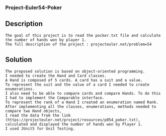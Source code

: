 ### Project-Euler54-Poker



  ## Description
    The goal of this project is to read the pocker.txt file and calculate the number of hands won by player 1.
    The full description of the project : projecteuler.net/problem=54
   
  ## Solution
    The proposed solution is based on object-oriented programming.
    I needed to create the Hand and Card classes.
    A Hand is composed of 5 cards. A card has a suit and a value.
    To represent the suit and the value of a card I needed to create enumerations.
    I also need to be able to compare cards and compare Hands. To do this I had to implement the Comparable interface.
    To represent the rank of a Hand I created an enumeration named Rank.
    After implementing all the classes, enumerations, methods needed to compare two Hand objects, 
    I read the data from the link (https://projecteuler.net/project/resources/p054_poker.txt), 
    calculated and displayed the number of hands won by Player 1.
    I used JUnit5 for Unit Testing.


